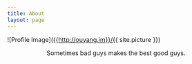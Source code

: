 ```yaml
---
title: About
layout: page
---
```

![Profile Image]({{http://ouyang.im}}/{{ site.picture }})  
  
  
  
  
<center>Sometimes bad guys makes the best good guys.</center>
